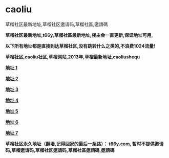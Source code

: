 caoliu
======

草榴社区最新地址,草榴社区邀请码,草榴社區,邀請碼

<b>草榴社区最新地址,t66y,草榴社區最新地址,楼主会一直更新,保证地址可用,

<b>以下所有地址都是直接到达草榴社区,没有跳转什么之类的,不浪费1024流量!

<b>草榴社区,caoliu社区,草榴网站,2013年,草榴最新地址,caoliushequ

<a href="http://c1521.biz.tm/index.php?u=95650" title="草榴社區">地址 1</a>

<a href="http://184.154.128.244/index.php?u=95650" title="草榴社区">地址 2</a>

<a href="http://love1024.tk/index.php?u=95650" title="草榴社區">地址 3</a>

<a href="http://hi1024.tk/index.php?u=95650" title="草榴社区">地址 4</a>

<a href="http://184.154.128.246/index.php?u=95650" title="草榴社区">地址 5</a>

<a href="http://5.yao.cl/index.php?u=95650" title="草榴社区">地址 6</a>

<a href="https://code.google.com/p/caoliushequ-t66y/" title="草榴社区">地址 7</a>

<b>草榴社区永久地址（翻墙,记得回家的最后一条路）： <a href="http://t66y.com/index.php?u=95650" title="草榴社区">t66y.com</a>,
暂时不提供邀请码,草榴邀请码,草榴社区邀请码,草榴社區邀請碼,邀請碼</b>
